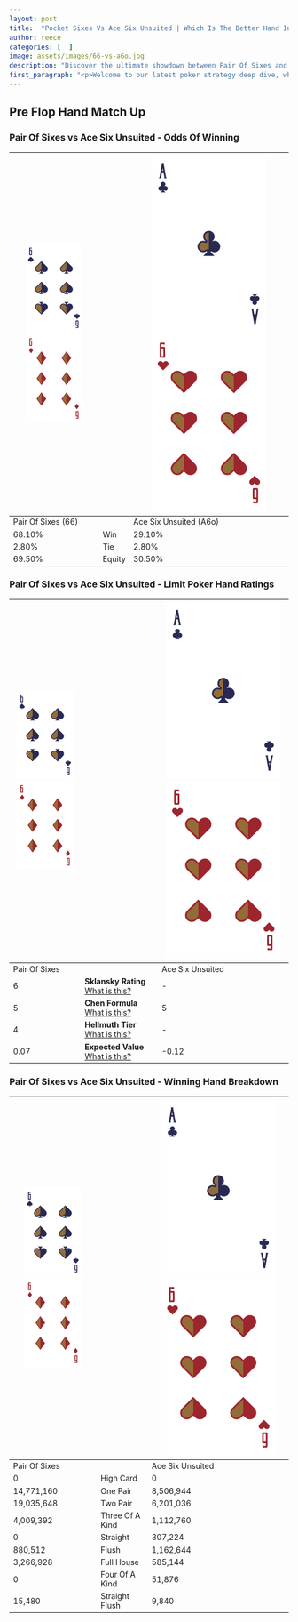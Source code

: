 ```yaml
---
layout: post
title:  "Pocket Sixes Vs Ace Six Unsuited | Which Is The Better Hand In Poker? A Complete Guide"
author: reece
categories: [  ]
image: assets/images/66-vs-a6o.jpg
description: "Discover the ultimate showdown between Pair Of Sixes and Ace Six Unsuited in poker! Uncover the odds, strategies, and scenarios where one hand triumphs over the other. Get ready to up your poker game with this thrilling analysis."
first_paragraph: "<p>Welcome to our latest poker strategy deep dive, where we're pitting two distinct hands against each other in a high-stakes showdown: Pair Of Sixes vs Ace Six Unsuited.</p><p>In the dynamic world of poker, every decision counts, and knowing which hand holds the upper hand is key to your success at the table.</p><p>In this article, we'll dissect these two hands, explore the scenarios where one dominates the other, and equip you with the knowledge to make strategic choices that can tip the odds in your favor.</p><p>Get ready to unravel the intriguing dynamics of these poker hands and elevate your game to new heights.</p>"
---
```




[comment]: # (sp0)

## Pre Flop Hand Match Up

<div class="table hand-ratings" markdown="1"> 



### Pair Of Sixes vs Ace Six Unsuited - Odds Of Winning


    
| ![image info](assets/images/hand1/6.png) ![image info](assets/images/hand1/6o.png) |  | ![image info](assets/images/hand2/A.png) ![image info](assets/images/hand2/6o.png) |
| -------- | -------- | -------- |
| Pair Of Sixes (66) |  | Ace Six Unsuited (A6o) |
| 68.10% | Win | 29.10% |
| 2.80% | Tie | 2.80% |
| 69.50% | Equity | 30.50% |




[comment]: # (sp1)



### Pair Of Sixes vs Ace Six Unsuited - Limit Poker Hand Ratings


    
| ![image info](assets/images/hand1/6.png) ![image info](assets/images/hand1/6o.png) |  | ![image info](assets/images/hand2/A.png) ![image info](assets/images/hand2/6o.png) |
| -------- | -------- | -------- |
| Pair Of Sixes |  | Ace Six Unsuited |
| 6 | **Sklansky Rating** [What is this?](/sklansky-rating-explained) | - |
| 5 | **Chen Formula** [What is this?](/chen-formula-explained) | 5 |
| 4 | **Hellmuth Tier** [What is this?](/Hellmuth-tier-explained) | - |
| 0.07 | **Expected Value** [What is this?](/expected-value-explained) | -0.12 |




[comment]: # (sp2)



### Pair Of Sixes vs Ace Six Unsuited - Winning Hand Breakdown


    
| ![image info](assets/images/hand1/6.png) ![image info](assets/images/hand1/6o.png) |  | ![image info](assets/images/hand2/A.png) ![image info](assets/images/hand2/6o.png) |
| -------- | -------- | -------- |
| Pair Of Sixes |  | Ace Six Unsuited |
| 0 | High Card | 0 |
| 14,771,160 | One Pair | 8,506,944 |
| 19,035,648 | Two Pair | 6,201,036 |
| 4,009,392 | Three Of A Kind | 1,112,760 |
| 0 | Straight | 307,224 |
| 880,512 | Flush | 1,162,644 |
| 3,266,928 | Full House | 585,144 |
| 0 | Four Of A Kind | 51,876 |
| 15,480 | Straight Flush | 9,840 |




[comment]: # (sp3)



</div>

[comment]: # (sp4)



[comment]: # (sp5)

